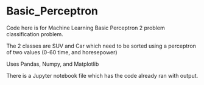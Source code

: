 # Basic_Perceptron
Code here is for Machine Learning Basic Perceptron 2 problem classification problem.

The 2 classes are SUV and Car which need to be sorted using a perceptron of two values (0-60 time, and horesepower)

Uses Pandas, Numpy, and Matplotlib

There is a Jupyter notebook file which has the code already ran with output.